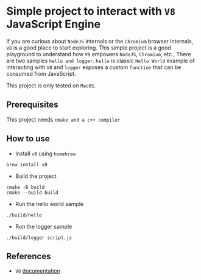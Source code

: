 # Simple project to interact with `V8` JavaScript Engine

If you are curious about `NodeJS` internals or the `Chromium` browser internals, `V8` is a good place to start exploring. This simple project is a good playground to understand how `V8` empowers `NodeJS`, `Chromium`, etc.,
There are two samples `hello and logger`. `hello` is classic `Hello World` example of interacting with `V8` and `logger` exposes a custom `function` that can be consumed from JavaScript.

This project is only tested on `MacOS`.

## Prerequisites

This project needs `cmake and a c++ compiler`

## How to use

- Install `v8` using `homebrew`

```
brew install v8
```

- Build the project

```
cmake -B build
cmake --build build
```

- Run the hello world sample

```
./build/hello
```

- Run the logger sample

```
./build/logger script.js
```

## References

- `V8` [documentation](https://v8.dev/docs/embed)
